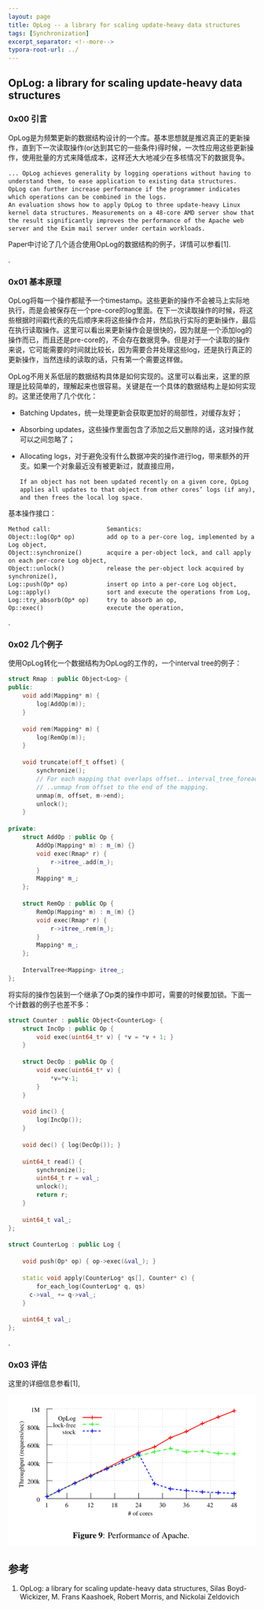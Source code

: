 ```yaml
---
layout: page
title: OpLog -- a library for scaling update-heavy data structures
tags: [Synchronization]
excerpt_separator: <!--more-->
typora-root-url: ../
---
```




## OpLog: a library for scaling update-heavy data structures 



### 0x00 引言

 OpLog是为频繁更新的数据结构设计的一个库。基本思想就是推迟真正的更新操作，直到下一次读取操作(or达到其它的一些条件)得时候，一次性应用这些更新操作，使用批量的方式来降低成本，这样还大大地减少在多核情况下的数据竞争。

```
... OpLog achieves generality by logging operations without having to understand them, to ease application to existing data structures. OpLog can further increase performance if the programmer indicates which operations can be combined in the logs.
An evaluation shows how to apply OpLog to three update-heavy Linux kernel data structures. Measurements on a 48-core AMD server show that the result significantly improves the performance of the Apache web server and the Exim mail server under certain workloads.
```

Paper中讨论了几个适合使用OpLog的数据结构的例子，详情可以参看[1].

.

### 0x01 基本原理

 OpLog将每一个操作都赋予一个timestamp。这些更新的操作不会被马上实际地执行，而是会被保存在一个pre-core的log里面。在下一次读取操作的时候，将这些根据时间戳代表的先后顺序来将这些操作合并，然后执行实际的更新操作，最后在执行读取操作。这里可以看出来更新操作会是很快的，因为就是一个添加log的操作而已，而且还是pre-core的，不会存在数据竞争。但是对于一个读取的操作来说，它可能需要的时间就比较长，因为需要合并处理这些log，还是执行真正的更新操作，当然连续的读取的话，只有第一个需要这样做。

 OpLog不用关系低层的数据结构具体是如何实现的。这里可以看出来，这里的原理是比较简单的，理解起来也很容易。关键是在一个具体的数据结构上是如何实现的。这里还使用了几个优化：

* Batching Updates，统一处理更新会获取更加好的局部性，对缓存友好；

* Absorbing updates，这些操作里面包含了添加之后又删除的话，这对操作就可以之间忽略了；

* Allocating logs，对于避免没有什么数据冲突的操作进行log，带来额外的开支。如果一个对象最近没有被更新过，就直接应用，

  ```
  If an object has not been updated recently on a given core, OpLog applies all updates to that object from other cores’ logs (if any), and then frees the local log space.
  ```

基本操作接口：

```
Method call:				Semantics:
Object::log(Op* op)			add op to a per-core log, implemented by a Log object,
Object::synchronize()		acquire a per-object lock, and call apply on each per-core Log object,
Object::unlock()			release the per-object lock acquired by synchronize(),
Log::push(Op* op)			insert op into a per-core Log object,
Log::apply()				sort and execute the operations from Log,
Log::try_absorb(Op* op)		try to absorb an op,
Op::exec()					execute the operation,
```

.

### 0x02 几个例子

  使用OpLog转化一个数据结构为OpLog的工作的，一个interval tree的例子：

```c++
struct Rmap : public Object<Log> { 
public:
    void add(Mapping* m) { 
        log(AddOp(m)); 
    } 

    void rem(Mapping* m) { 
        log(RemOp(m)); 
    }

    void truncate(off_t offset) {
        synchronize();
        // For each mapping that overlaps offset.. interval_tree_foreach(Mapping* m, itree_, offset)
        // ..unmap from offset to the end of the mapping.
        unmap(m, offset, m->end);
        unlock();
    }

private:
    struct AddOp : public Op {
        AddOp(Mapping* m) : m_(m) {}
        void exec(Rmap* r) { 
            r->itree_.add(m_); 
        }
        Mapping* m_;
    };

    struct RemOp : public Op {
        RemOp(Mapping* m) : m_(m) {}
        void exec(Rmap* r) { 
            r->itree_.rem(m_); 
        } 
        Mapping* m_;
    };

    IntervalTree<Mapping> itree_;
};
```

将实际的操作包装到一个继承了Op类的操作中即可，需要的时候要加锁。下面一个计数器的例子也差不多：

```c++
struct Counter : public Object<CounterLog> { 
    struct IncOp : public Op {
        void exec(uint64_t* v) { *v = *v + 1; } 
    }

    struct DecOp : public Op { 
        void exec(uint64_t* v) {
            *v=*v-1;
        }
    } 

    void inc() { 
        log(IncOp()); 
    }

    void dec() { log(DecOp()); }

    uint64_t read() { 
        synchronize(); 
        uint64_t r = val_; 
        unlock();
        return r; 
    }

    uint64_t val_; 
};

struct CounterLog : public Log {

    void push(Op* op) { op->exec(&val_); }

    static void apply(CounterLog* qs[], Counter* c) { 
        for_each_log(CounterLog* q, qs)
      c->val_ += q->val_;
    }

    uint64_t val_;
};

```

.

### 0x03 评估

 这里的详细信息参看[1],

![oplog-perf](/assets/img/oplog-perf.png)

 



## 参考

1. OpLog: a library for scaling update-heavy data structures, Silas Boyd-Wickizer, M. Frans Kaashoek, Robert Morris, and Nickolai Zeldovich 

